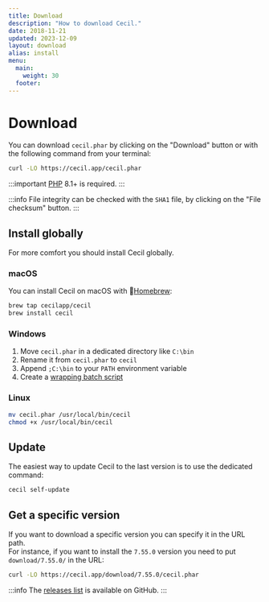 ```yaml
---
title: Download
description: "How to download Cecil."
date: 2018-11-21
updated: 2023-12-09
layout: download
alias: install
menu:
  main:
    weight: 30
  footer:
---
```

# Download

You can download `cecil.phar` by clicking on the "Download" button or with the following command from your terminal:

```bash
curl -LO https://cecil.app/cecil.phar
```

:::important
[PHP](https://www.php.net/manual/en/install.php) 8.1+ is required.
:::

:::info
File integrity can be checked with the `SHA1` file, by clicking on the "File checksum" button.
:::

## Install globally

For more comfort you should install Cecil globally.

### macOS

You can install Cecil on macOS with 🍺[Homebrew](https://brew.sh):

```bash
brew tap cecilapp/cecil
brew install cecil
```

### Windows

1. Move `cecil.phar` in a dedicated directory like `C:\bin`
2. Rename it from `cecil.phar` to `cecil`
3. Append `;C:\bin` to your `PATH` environment variable
4. Create a [wrapping batch script](https://raw.githubusercontent.com/Cecilapp/Cecil/master/bin/cecil.bat)

### Linux

```bash
mv cecil.phar /usr/local/bin/cecil
chmod +x /usr/local/bin/cecil
```

## Update

The easiest way to update Cecil to the last version is to use the dedicated command:

```bash
cecil self-update
```

## Get a specific version

If you want to download a specific version you can specify it in the URL path.  
For instance, if you want to install the `7.55.0` version you need to put `download/7.55.0/` in the URL:

```bash
curl -LO https://cecil.app/download/7.55.0/cecil.phar
```

:::info
The [releases list](https://github.com/Cecilapp/Cecil/releases) is available on GitHub.
:::
